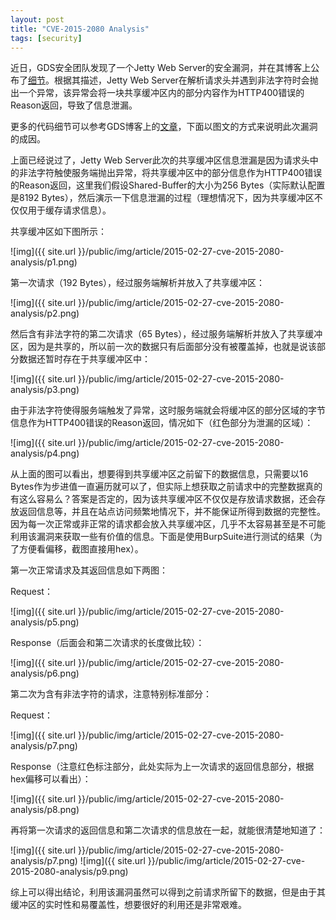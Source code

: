 ```yaml
---
layout: post
title: "CVE-2015-2080 Analysis"
tags: [security]
---
```



近日，GDS安全团队发现了一个Jetty Web Server的安全漏洞，并在其博客上公布了[细节](http://blog.gdssecurity.com/labs/2015/2/25/jetleak-vulnerability-remote-leakage-of-shared-buffers-in-je.html)。根据其描述，Jetty Web Server在解析请求头并遇到非法字符时会抛出一个异常，该异常会将一块共享缓冲区内的部分内容作为HTTP400错误的Reason返回，导致了信息泄漏。

更多的代码细节可以参考GDS博客上的[文章](http://blog.gdssecurity.com/labs/2015/2/25/jetleak-vulnerability-remote-leakage-of-shared-buffers-in-je.html)，下面以图文的方式来说明此次漏洞的成因。

上面已经说过了，Jetty Web Server此次的共享缓冲区信息泄漏是因为请求头中的非法字符触使服务端抛出异常，将共享缓冲区中的部分信息作为HTTP400错误的Reason返回，这里我们假设Shared-Buffer的大小为256 Bytes（实际默认配置是8192 Bytes），然后演示一下信息泄漏的过程（理想情况下，因为共享缓冲区不仅仅用于缓存请求信息）。

共享缓冲区如下图所示：

![img]({{ site.url }}/public/img/article/2015-02-27-cve-2015-2080-analysis/p1.png)

第一次请求（192 Bytes），经过服务端解析并放入了共享缓冲区：

![img]({{ site.url }}/public/img/article/2015-02-27-cve-2015-2080-analysis/p2.png)

然后含有非法字符的第二次请求（65 Bytes），经过服务端解析并放入了共享缓冲区，因为是共享的，所以前一次的数据只有后面部分没有被覆盖掉，也就是说该部分数据还暂时存在于共享缓冲区中：

![img]({{ site.url }}/public/img/article/2015-02-27-cve-2015-2080-analysis/p3.png)

由于非法字符使得服务端触发了异常，这时服务端就会将缓冲区的部分区域的字节信息作为HTTP400错误的Reason返回，情况如下（红色部分为泄漏的区域）：

![img]({{ site.url }}/public/img/article/2015-02-27-cve-2015-2080-analysis/p4.png)

从上面的图可以看出，想要得到共享缓冲区之前留下的数据信息，只需要以16 Bytes作为步进值一直遍历就可以了，但实际上想获取之前请求中的完整数据真的有这么容易么？答案是否定的，因为该共享缓冲区不仅仅是存放请求数据，还会存放返回信息等，并且在站点访问频繁地情况下，并不能保证所得到数据的完整性。因为每一次正常或非正常的请求都会放入共享缓冲区，几乎不太容易甚至是不可能利用该漏洞来获取一些有价值的信息。下面是使用BurpSuite进行测试的结果（为了方便看偏移，截图直接用hex）。

第一次正常请求及其返回信息如下两图：

Request：

![img]({{ site.url }}/public/img/article/2015-02-27-cve-2015-2080-analysis/p5.png)

Response（后面会和第二次请求的长度做比较）：

![img]({{ site.url }}/public/img/article/2015-02-27-cve-2015-2080-analysis/p6.png)

第二次为含有非法字符的请求，注意特别标准部分：

Request：

![img]({{ site.url }}/public/img/article/2015-02-27-cve-2015-2080-analysis/p7.png)

Response（注意红色标注部分，此处实际为上一次请求的返回信息部分，根据hex偏移可以看出）：

![img]({{ site.url }}/public/img/article/2015-02-27-cve-2015-2080-analysis/p8.png)

再将第一次请求的返回信息和第二次请求的信息放在一起，就能很清楚地知道了：

![img]({{ site.url }}/public/img/article/2015-02-27-cve-2015-2080-analysis/p7.png)
![img]({{ site.url }}/public/img/article/2015-02-27-cve-2015-2080-analysis/p9.png)

综上可以得出结论，利用该漏洞虽然可以得到之前请求所留下的数据，但是由于其缓冲区的实时性和易覆盖性，想要很好的利用还是非常艰难。
